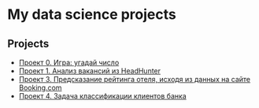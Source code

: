 # My data science projects
## Projects
* [Проект 0. Игра: угадай число](https://github.com/ConstantinVP/DS_learning/blob/master/Project%200/README.md) 
* [Проект 1. Анализ вакансий из HeadHunter](https://github.com/ConstantinVP/DS_learning/tree/master/Project%201/README.md)
* [Проект 3. Предсказание рейтинга отеля, исходя из данных на сайте Booking.com](https://github.com/ConstantinVP/DS_learning/tree/master/Project%203/README.md)
* [Проект 4. Задача классификации клиентов банка](https://github.com/ConstantinVP/DS_learning/tree/master/Project%204/README.md)